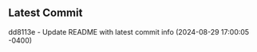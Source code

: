 
## Latest Commit
dd8113e - Update README with latest commit info (2024-08-29 17:00:05 -0400) <Yunxi-Zhou>
